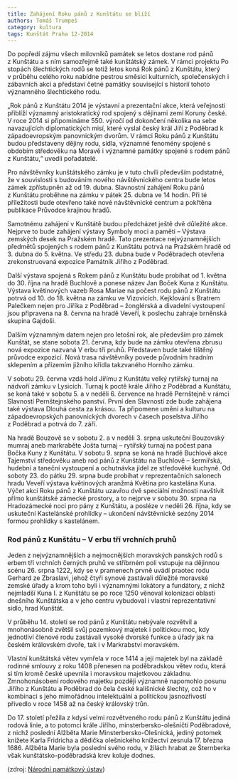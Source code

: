 ```yaml
---
title: Zahájení Roku pánů z Kunštátu se blíží
authors: Tomáš Trumpeš
category: kultura
tags: Kunštát Praha 12-2014
---
```


Do popředí zájmu všech milovníků památek se letos dostane rod pánů z Kunštátu a s ním samozřejmě také kunštátský zámek. V rámci projektu Po stopách šlechtických rodů se totiž letos koná Rok pánů z Kunštátu, který v průběhu celého roku nabídne pestrou směsici kulturních, společenských i zábavních akcí a představí četné památky související s historií tohoto významného šlechtického rodu.

„Rok pánů z Kunštátu 2014 je výstavní a prezentační akce, která veřejnosti přiblíží významný aristokratický rod spojený s dějinami zemí Koruny české. V roce 2014 si připomínáme 550. výročí od dokončení několika na sebe navazujících diplomatických misí, které vyslal český král Jiří z Poděbrad k západoevropským panovnickým dvorům. V rámci Roku pánů z Kunštátu budou představeny dějiny rodu, sídla, významné fenomény spojené s obdobím středověku na Moravě i významné památky spojené s rodem pánů z Kunštátu,“ uvedli pořadatelé.

Pro návštěvníky kunštátského zámku je v tuto chvíli především podstatné, že v souvislosti s budováním nového návštěvnického centra bude letos zámek zpřístupněn až od 19. dubna. Slavnostní zahájení Roku pánů z Kunštátu proběhne na zámku v pátek 25. dubna ve 14 hodin. Při té příležitosti bude otevřeno také nové návštěvnické centrum a pokřtěna publikace Průvodce krajinou hradů.

Samotnému zahájení v Kunštátě budou předcházet ještě dvě důležité akce. Nejprve to bude zahájení výstavy Symboly moci a paměti – Výstava zemských desek na Pražském hradě. Tato prezentace nejvýznamnějších předmětů spojených s rodem pánů z Kunštátu potrvá na Pražském hradě od 3. dubna do 5. května. Ve středu 23. dubna bude v Poděbradech otevřena zrekonstruovaná expozice Památník Jiřího z Poděbrad.

Další výstava spojená s Rokem pánů z Kunštátu bude probíhat od 1. května do 30. října na hradě Buchlově a ponese název Jan Boček Kuna z Kunštátu.  Výstava květinových vazeb Rosa Mariae na počest rodu pánů z Kunštátu potrvá od 10. do 18. května na zámku ve Vizovicích. Kejklování s Bratrem Palečkem nejen pro Jiříka z Poděbrad – žonglérská a divadelní vystoupení jsou připravena na 8. června na hradě Veveří, k poslechu zahraje brněnská skupina Gajdoši.

Dalším významným datem nejen pro letošní rok, ale především pro zámek Kunštát, se stane sobota 21. června, kdy bude na zámku otevřena zbrusu nová expozice nazvaná V erbu tří pruhů. Představen bude také tištěný průvodce expozicí. Nová trasa návštěvníky povede původním hradním sklepením a přízemím jižního křídla takzvaného Horního zámku.

V sobotu 29. června vzdá hold Jiřímu z Kunštátu velký rytířský turnaj na nádvoří zámku v Lysicích. Turnaj k poctě krále Jiřího z Poděbrad a Kunštátu, se koná také v sobotu 5. a v neděli 6. července na hradě Pernštejně v rámci Slavností Pernštejnského panství. První den Slavností zde bude zahájena také výstava Dlouhá cesta za krásou. Ta připomene umění a kulturu na západoevropských panovnických dvorech v časech poselstva Jiřího z Poděbrad a potrvá do 7. září.

Na hradě Bouzově se v sobotu 2. a v neděli 3. srpna uskuteční Bouzovský mumraj aneb markraběte Jošta turnaj – rytířský turnaj na počest pana Bočka Kuny z Kunštátu. V sobotu 9. srpna se koná na hradě Buchlově akce Tajemství středověku aneb rod pánů z Kunštátu na Buchlově – šermířská, hudební a taneční vystoupení a ochutnávka jídel ze středověké kuchyně. Od soboty 23. do pátku 29. srpna bude probíhat v reprezentačních salonech hradu Veveří výstava květinových aranžmá Květina pro kastelána Kuna.
Výčet akcí Roku pánů z Kunštátu uzavřou dvě speciální možnosti navštívit přímo kunštátské zámecké prostory, a to nejprve v sobotu 30. srpna na Hradozámecké noci pro pány z Kunštátu, a posléze v neděli 26. října, kdy se uskuteční Kastelánské prohlídky – ukončení návštěvnické sezóny 2014 formou prohlídky s kastelánem.

### Rod pánů z Kunštátu – V erbu tří vrchních pruhů

Jeden z nejvýznamnějších a nejmocnějších moravských panských rodů s erbem tří vrchních černých pruhů ve stříbrném poli vstupuje na dějinnou scénu 26. srpna 1222, kdy se v pramenech prvně uvádí praotec rodu Gerhard ze Zbraslavi, jehož čtyři synové zastávali důležité moravské zemské úřady a krom toho byli i významnými lokátory a fundátory, z nichž nejmladší Kuna I. z Kunštátu se po roce 1250 věnoval kolonizaci oblasti dnešního Kunštátska a v jeho centru vybudoval i vlastní reprezentativní sídlo, hrad Kunštát.

V průběhu 14. století se rod pánů z Kunštátu nebývale rozvětvil a mnohonásobně zvětšil svůj pozemkový majetek i politickou moc, kdy jednotliví členové rodu zastávali vysoké dvorské funkce a úřady jak na českém královském dvoře, tak i v Markrabství moravském.

Vlastní kunštátská větev vymřela v roce 1414 a její majetek byl na základě rodinné smlouvy z roku 1408 přenesen na poděbradskou větev rodu, která si tím kromě české upevnila i moravskou majetkovou základnu. Zmnohonásobení rodového majetku později významně napomohlo posunu Jiřího z Kunštátu a Poděbrad do čela české kališnické šlechty, což ho v kombinaci s jeho mimořádnou intelektuální a politickou jasnozřivostí přivedlo v roce 1458 až na český královský trůn.

Do 17. století přežila z kdysi velmi rozvětveného rodu pánů z Kunštátu jediná rodová linie, a to potomci krále Jiřího, minsterbersko-olešničtí Poděbradové, z nichž poslední Alžběta Marie Minsterbersko-Olešnická, jediný potomek knížete Karla Fridricha a dědička olešnického knížectví zesnula 17. března 1686. Alžběta Marie byla poslední svého rodu, v žilách hrabat ze Šternberka však kunštátsko-poděbradská krev koluje dodnes.

(zdroj: [Národní památkový ústav](http://www.npu.cz))